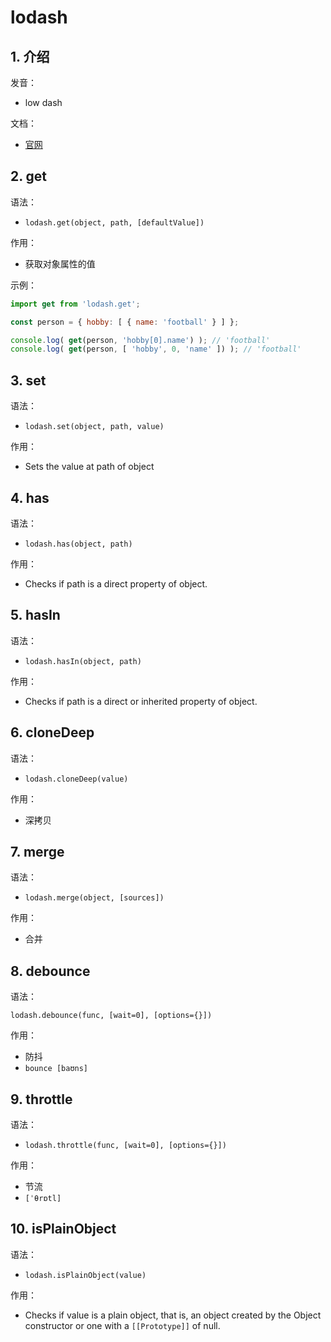 <!--#region
@author 吴钦飞
@email wuqinfei@qq.com
@create date 2023-10-10 11:44:21
@modify date 2023-10-10 11:44:23
@desc [description]
#endregion-->


# lodash

## 1. 介绍

发音：

* low dash

文档：

* [官网](https://lodash.com/)

## 2. get

语法：

* `lodash.get(object, path, [defaultValue])`

作用： 

* 获取对象属性的值

示例：

```javascript
import get from 'lodash.get';

const person = { hobby: [ { name: 'football' } ] };

console.log( get(person, 'hobby[0].name') ); // 'football'
console.log( get(person, [ 'hobby', 0, 'name' ]) ); // 'football'
```

## 3. set

语法：

* `lodash.set(object, path, value)`

作用：

* Sets the value at path of object

## 4. has

语法：

* `lodash.has(object, path)`

作用：

* Checks if path is a direct property of object.

## 5. hasIn

语法：

* `lodash.hasIn(object, path)`

作用：

* Checks if path is a direct or inherited property of object.

## 6. cloneDeep

语法：

* `lodash.cloneDeep(value)`

作用：

* 深拷贝

## 7. merge

语法：

* `lodash.merge(object, [sources])`

作用：

* 合并

## 8. debounce

语法：

`lodash.debounce(func, [wait=0], [options={}])`

作用：

* 防抖
* `bounce [baʊns]`

## 9. throttle

语法：

* `lodash.throttle(func, [wait=0], [options={}])`

作用：

* 节流
* `[ˈθrɒtl]`

## 10. isPlainObject

语法：

* `lodash.isPlainObject(value)`

作用：

* Checks if value is a plain object, that is, an object created by the Object constructor or one with a `[[Prototype]]` of null.
